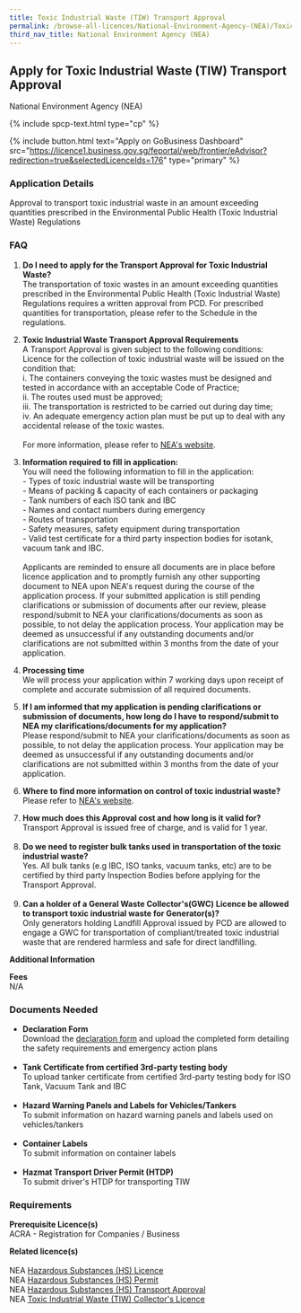 ```yaml
---
title: Toxic Industrial Waste (TIW) Transport Approval
permalink: /browse-all-licences/National-Environment-Agency-(NEA)/Toxic-Industrial-Waste-(TIW)-Transport-Approval
third_nav_title: National Environment Agency (NEA)
---
```


## Apply for Toxic Industrial Waste (TIW) Transport Approval

National Environment Agency (NEA)

{% include spcp-text.html type="cp" %}

{% include button.html text="Apply on GoBusiness Dashboard" src="https://licence1.business.gov.sg/feportal/web/frontier/eAdvisor?redirection=true&selectedLicenceIds=176" type="primary" %}

### Application Details

<p>Approval to transport toxic industrial waste in an amount exceeding quantities prescribed in the Environmental Public Health (Toxic Industrial Waste) Regulations</p>
<h3>FAQ</h3>
<ol>
<li>
<p><strong>Do I need to apply for the Transport Approval for Toxic Industrial Waste?<br /></strong>The transportation of toxic wastes in an amount exceeding quantities prescribed in the Environmental Public Health (Toxic Industrial Waste) Regulations requires a written approval from PCD. For prescribed quantities for transportation, please refer to the Schedule in the regulations.</p>
</li>
<li>
<p><strong>Toxic Industrial Waste Transport Approval Requirements</strong><br />A Transport Approval is given subject to the following conditions:<br />Licence for the collection of toxic industrial waste will be issued on the condition that:<br />i. The containers conveying the toxic wastes must be designed and tested in accordance with an acceptable Code of Practice;<br />ii. The routes used must be approved;<br />iii. The transportation is restricted to be carried out during day time;<br />iv. An adequate emergency action plan must be put up to deal with any accidental release of the toxic wastes.<br /><br />For more information, please refer to <a href="https://www.nea.gov.sg" target="_blank" rel="noopener">NEA's website</a>.</p>
</li>
<li>
<p><strong>Information required to fill in application:</strong><br />You will need the following information to fill in the application:<br />- Types of toxic industrial waste will be transporting<br />- Means of packing & capacity of each containers or packaging<br />- Tank numbers of each ISO tank and IBC<br />- Names and contact numbers during emergency<br />- Routes of transportation<br />- Safety measures, safety equipment during transportation<br />- Valid test certificate for a third party inspection bodies for isotank, vacuum tank and IBC.<br /><br />Applicants are reminded to ensure all documents are in place before licence application and to promptly furnish any other supporting document to NEA upon NEA's request during the course of the application process. If your submitted application is still pending clarifications or submission of documents after our review, please respond/submit to NEA your clarifications/documents as soon as possible, to not delay the application process. Your application may be deemed as unsuccessful if any outstanding documents and/or clarifications are not submitted within 3 months from the date of your application.</p>
</li>
<li>
<p><strong>Processing time</strong><br />We will process your application within 7 working days upon receipt of complete and accurate submission of all required documents.</p>
</li>
<li>
<p><strong>If I am informed that my application is pending clarifications or submission of documents, how long do I have to respond/submit to NEA my clarifications/documents for my application?</strong><br />Please respond/submit to NEA your clarifications/documents as soon as possible, to not delay the application process. Your application may be deemed as unsuccessful if any outstanding documents and/or clarifications are not submitted within 3 months from the date of your application.</p>
</li>
<li>
<p><strong>Where to find more information on control of toxic industrial waste?</strong><br />Please refer to <a href="https://www.nea.gov.sg/our-services/pollution-control/hazardous-waste/toxic-waste-control" target="_blank" rel="noopener">NEA's website</a>.</p>
</li>
<li><strong>How much does this Approval cost and how long is it valid for?</strong><br />Transport Approval is issued free of charge, and is valid for 1 year.<br /><br /></li>
<li><strong>Do we need to register bulk tanks used in transportation of the toxic industrial waste?</strong><br />Yes. All bulk tanks (e.g IBC, ISO tanks, vacuum tanks, etc) are to be certified by third party Inspection Bodies before applying for the Transport Approval.<br /><br /></li>
<li><strong>Can a holder of a General Waste Collector's(GWC) Licence be allowed to transport toxic industrial waste for Generator(s)?</strong><br />Only generators holding Landfill Approval issued by PCD are allowed to engage a GWC for transportation of compliant/treated toxic industrial waste that are rendered harmless and safe for direct landfilling.</li>
</ol>

**Additional Information**

<p><strong>Fees</strong><br />N/A</p>

### Documents Needed

<ul>
<li><strong>Declaration Form</strong><br />Download the <a href="http://www.nea.gov.sg/docs/default-source/anti-pollution-radiation-protection/chemical-pollution/application-form-for-ta-under-reg-24(1)-8-2-11.pdf" target="_blank" rel="noopener">declaration form</a> and upload the completed form detailing the safety requirements and emergency action plans<br /><br /></li>
<li><strong>Tank Certificate from certified 3rd-party testing body</strong><br />To upload tanker certificate from certified 3rd-party testing body for ISO Tank, Vacuum Tank and IBC<br /><br /></li>
<li><strong>Hazard Warning Panels and Labels for Vehicles/Tankers</strong><br />To submit information on hazard warning panels and labels used on vehicles/tankers<br /><br /></li>
<li><strong>Container Labels</strong><br />To submit information on container labels<br /><br /></li>
<li><strong>Hazmat Transport Driver Permit (HTDP)</strong><br />To submit driver's HTDP for transporting TIW</li>
</ul>

### Requirements

<p><strong>Prerequisite Licence(s)</strong><br />ACRA - <a target="" rel="">Registration for Companies / Business</a></p>
<p><strong>Related licence(s)<br /></strong><br />NEA <a href="https://licence1.business.gov.sg/feportal/web/frontier/eAdvisor?redirection=true&selectedLicenceIds=172" target="_blank" rel="noopener">Hazardous Substances (HS) Licence</a><br />NEA <a href="https://licence1.business.gov.sg/feportal/web/frontier/eAdvisor?redirection=true&selectedLicenceIds=173" target="_blank" rel="noopener">Hazardous Substances (HS) Permit</a><br />NEA <a href="https://licence1.business.gov.sg/feportal/web/frontier/eAdvisor?redirection=true&selectedLicenceIds=174" target="_blank" rel="noopener">Hazardous Substances (HS) Transport Approval</a><br />NEA <a href="https://licence1.business.gov.sg/feportal/web/frontier/eAdvisor?redirection=true&selectedLicenceIds=175" target="_blank" rel="noopener">Toxic Industrial Waste (TIW) Collector's Licence</a></p>

